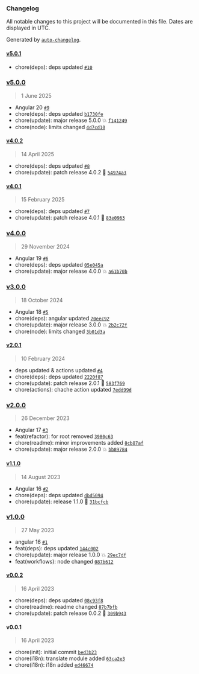 ### Changelog

All notable changes to this project will be documented in this file. Dates are displayed in UTC.

Generated by [`auto-changelog`](https://github.com/CookPete/auto-changelog).

#### [v5.0.1](https://github.com/Celtian/ngx-translate-version/compare/v5.0.0...v5.0.1)

- chore(deps): deps updated [`#10`](https://github.com/Celtian/ngx-translate-version/pull/10)

### [v5.0.0](https://github.com/Celtian/ngx-translate-version/compare/v4.0.2...v5.0.0)

> 1 June 2025

- Angular 20 [`#9`](https://github.com/Celtian/ngx-translate-version/pull/9)
- chore(deps): deps updated [`b1730fe`](https://github.com/Celtian/ngx-translate-version/commit/b1730fe089e578fbaf1f80efd0d71119ddf6e75c)
- chore(update): major release 5.0.0 💥 [`f141249`](https://github.com/Celtian/ngx-translate-version/commit/f141249dc44c9812c35ebb92289fe83f067563a5)
- chore(node): limits changed [`4d7cd10`](https://github.com/Celtian/ngx-translate-version/commit/4d7cd10f92991eee355d282f29b4745026fd60e2)

#### [v4.0.2](https://github.com/Celtian/ngx-translate-version/compare/v4.0.1...v4.0.2)

> 14 April 2025

- chore(deps): deps udpated [`#8`](https://github.com/Celtian/ngx-translate-version/pull/8)
- chore(update): patch release 4.0.2 🐛 [`54974a3`](https://github.com/Celtian/ngx-translate-version/commit/54974a3370d1031f2968acd7025048648959e31e)

#### [v4.0.1](https://github.com/Celtian/ngx-translate-version/compare/v4.0.0...v4.0.1)

> 15 February 2025

- chore(deps): deps updated [`#7`](https://github.com/Celtian/ngx-translate-version/pull/7)
- chore(update): patch release 4.0.1 🐛 [`83e0963`](https://github.com/Celtian/ngx-translate-version/commit/83e09639ec504d0f87808276e2809410c26dc41b)

### [v4.0.0](https://github.com/Celtian/ngx-translate-version/compare/v3.0.0...v4.0.0)

> 29 November 2024

- Angular 19 [`#6`](https://github.com/Celtian/ngx-translate-version/pull/6)
- chore(deps): deps updated [`05e045a`](https://github.com/Celtian/ngx-translate-version/commit/05e045add56038a97906e8e8c8ef3b626c94db1f)
- chore(update): major release 4.0.0 💥 [`a61b70b`](https://github.com/Celtian/ngx-translate-version/commit/a61b70b964d86941efce4ec3929eddc580a96b7a)

### [v3.0.0](https://github.com/Celtian/ngx-translate-version/compare/v2.0.1...v3.0.0)

> 18 October 2024

- Angular 18 [`#5`](https://github.com/Celtian/ngx-translate-version/pull/5)
- chore(deps): angular updated [`70eec92`](https://github.com/Celtian/ngx-translate-version/commit/70eec927f59a245f5ce4cc9a1ae4517ff7a813d7)
- chore(update): major release 3.0.0 💥 [`2b2c72f`](https://github.com/Celtian/ngx-translate-version/commit/2b2c72f8d9e60c54355fb96382928aec234c9373)
- chore(node): limits changed [`3b01d3a`](https://github.com/Celtian/ngx-translate-version/commit/3b01d3acff914fcb2ea427b5d974b46d23e6d694)

#### [v2.0.1](https://github.com/Celtian/ngx-translate-version/compare/v2.0.0...v2.0.1)

> 10 February 2024

- deps updated & actions updated [`#4`](https://github.com/Celtian/ngx-translate-version/pull/4)
- chore(deps): deps updated [`2220f87`](https://github.com/Celtian/ngx-translate-version/commit/2220f87bbf8f640029ee63281766f23fbcb9d747)
- chore(update): patch release 2.0.1 🐛 [`583f769`](https://github.com/Celtian/ngx-translate-version/commit/583f76944813eb857016bef6d1637a0c29c6e161)
- chore(actions): chache action updated [`7edd99d`](https://github.com/Celtian/ngx-translate-version/commit/7edd99dc88406f8dc876d29377167f58da19d252)

### [v2.0.0](https://github.com/Celtian/ngx-translate-version/compare/v1.1.0...v2.0.0)

> 26 December 2023

- Angular 17 [`#3`](https://github.com/Celtian/ngx-translate-version/pull/3)
- feat(refactor): for root removed [`3980c63`](https://github.com/Celtian/ngx-translate-version/commit/3980c63acacefa8ead8bd3a32880829150a5dd75)
- chore(readme): minor improvements added [`8cb87af`](https://github.com/Celtian/ngx-translate-version/commit/8cb87af070b5176adde8276400af491ecaa26c52)
- chore(update): major release 2.0.0 💥 [`bb89784`](https://github.com/Celtian/ngx-translate-version/commit/bb897843b1d535bb5cb82b16a09b8944a7b8c2cb)

#### [v1.1.0](https://github.com/Celtian/ngx-translate-version/compare/v1.0.0...v1.1.0)

> 14 August 2023

- Angular 16 [`#2`](https://github.com/Celtian/ngx-translate-version/pull/2)
- chore(deps): deps updated [`dbd5094`](https://github.com/Celtian/ngx-translate-version/commit/dbd5094772c769b1aa3c6fee2c15a6f423eaf339)
- chore(update): release 1.1.0 🚀 [`31bcfcb`](https://github.com/Celtian/ngx-translate-version/commit/31bcfcbac64d28e55153b26c4df90825d27838b0)

### [v1.0.0](https://github.com/Celtian/ngx-translate-version/compare/v0.0.2...v1.0.0)

> 27 May 2023

- angular 16 [`#1`](https://github.com/Celtian/ngx-translate-version/pull/1)
- feat(deps): deps updated [`144c002`](https://github.com/Celtian/ngx-translate-version/commit/144c0020540b028e187180074cd67d94ce8e0c6a)
- chore(update): major release 1.0.0 💥 [`29ec7df`](https://github.com/Celtian/ngx-translate-version/commit/29ec7dfcf958678b7d0094bf802441efbb584e0b)
- feat(workflows): node changed [`087b612`](https://github.com/Celtian/ngx-translate-version/commit/087b612fb6f0593c149320d78befb1e4144311b8)

#### [v0.0.2](https://github.com/Celtian/ngx-translate-version/compare/v0.0.1...v0.0.2)

> 16 April 2023

- chore(deps): deps updated [`08c93f8`](https://github.com/Celtian/ngx-translate-version/commit/08c93f8c92af5a6d76752eea54344f80a7ce3e2f)
- chore(readme): readme changed [`87b7bfb`](https://github.com/Celtian/ngx-translate-version/commit/87b7bfbb84ab61a4e643abb5a3d5036f431f299c)
- chore(update): patch release 0.0.2 🐛 [`309b943`](https://github.com/Celtian/ngx-translate-version/commit/309b943a85c2014c175c6dd417321710e05edfc7)

#### v0.0.1

> 16 April 2023

- chore(init): initial commit [`bed3b23`](https://github.com/Celtian/ngx-translate-version/commit/bed3b23cdec960de4f08c45f18df723ed9cf7c51)
- chore(i18n): translate module added [`63ca2e3`](https://github.com/Celtian/ngx-translate-version/commit/63ca2e353d6e9b769234ad9f841b74bc3a602ef8)
- chore(i18n): i18n added [`ed46674`](https://github.com/Celtian/ngx-translate-version/commit/ed466740f8c9d25cecc4692048bfa2282c4664a4)
